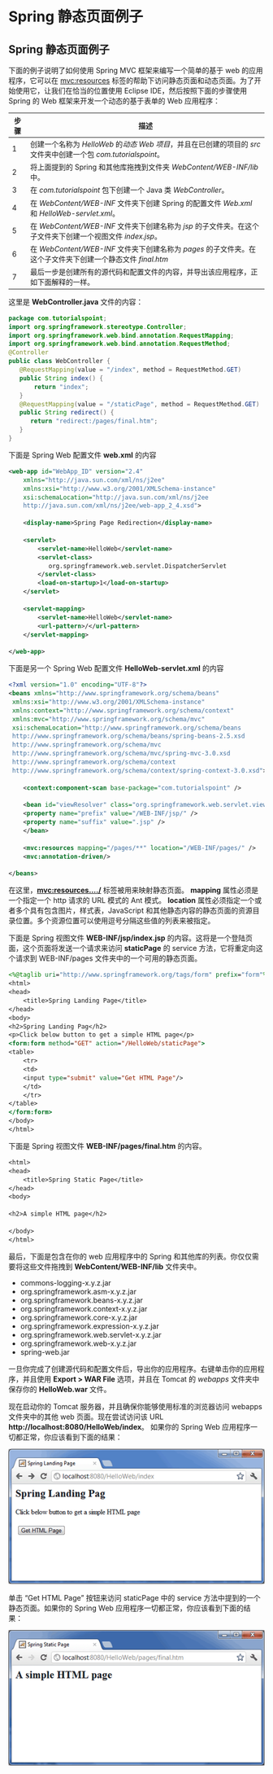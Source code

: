 # Spring 静态页面例子

## Spring 静态页面例子

下面的例子说明了如何使用 Spring MVC 框架来编写一个简单的基于 web 的应用程序，它可以在 <mvc:resources> 标签的帮助下访问静态页面和动态页面。为了开始使用它，让我们在恰当的位置使用 Eclipse IDE，然后按照下面的步骤使用 Spring 的 Web 框架来开发一个动态的基于表单的 Web 应用程序：

| 步骤 | 描述                                                         |
| ---- | ------------------------------------------------------------ |
| 1    | 创建一个名称为 *HelloWeb* 的*动态 Web 项目*，并且在已创建的项目的 *src* 文件夹中创建一个包 *com.tutorialspoint*。 |
| 2    | 将上面提到的 Spring 和其他库拖拽到文件夹 *WebContent/WEB-INF/lib* 中。 |
| 3    | 在 *com.tutorialspoint* 包下创建一个 Java 类 *WebController*。 |
| 4    | 在 *WebContent/WEB-INF* 文件夹下创建 Spring 的配置文件 *Web.xml* 和 *HelloWeb-servlet.xml*。 |
| 5    | 在 *WebContent/WEB-INF* 文件夹下创建名称为 *jsp* 的子文件夹。在这个子文件夹下创建一个视图文件 *index.jsp*。 |
| 6    | 在 *WebContent/WEB-INF* 文件夹下创建名称为 *pages* 的子文件夹。在这个子文件夹下创建一个静态文件 *final.htm* |
| 7    | 最后一步是创建所有的源代码和配置文件的内容，并导出该应用程序，正如下面解释的一样。 |

这里是 **WebController.java** 文件的内容：

```java
package com.tutorialspoint;
import org.springframework.stereotype.Controller;
import org.springframework.web.bind.annotation.RequestMapping;
import org.springframework.web.bind.annotation.RequestMethod;
@Controller
public class WebController {
   @RequestMapping(value = "/index", method = RequestMethod.GET)
   public String index() {
       return "index";
   }   
   @RequestMapping(value = "/staticPage", method = RequestMethod.GET)
   public String redirect() {     
      return "redirect:/pages/final.htm";
   }
}
```

下面是 Spring Web 配置文件 **web.xml** 的内容

```xml
<web-app id="WebApp_ID" version="2.4"
    xmlns="http://java.sun.com/xml/ns/j2ee" 
    xmlns:xsi="http://www.w3.org/2001/XMLSchema-instance"
    xsi:schemaLocation="http://java.sun.com/xml/ns/j2ee 
    http://java.sun.com/xml/ns/j2ee/web-app_2_4.xsd">

    <display-name>Spring Page Redirection</display-name>

    <servlet>
        <servlet-name>HelloWeb</servlet-name>
        <servlet-class>
           org.springframework.web.servlet.DispatcherServlet
        </servlet-class>
        <load-on-startup>1</load-on-startup>
    </servlet>

    <servlet-mapping>
        <servlet-name>HelloWeb</servlet-name>
        <url-pattern>/</url-pattern>
    </servlet-mapping>

</web-app>
```

下面是另一个 Spring Web 配置文件 **HelloWeb-servlet.xml** 的内容

```xml
<?xml version="1.0" encoding="UTF-8"?>
<beans xmlns="http://www.springframework.org/schema/beans"
 xmlns:xsi="http://www.w3.org/2001/XMLSchema-instance" 
 xmlns:context="http://www.springframework.org/schema/context"
 xmlns:mvc="http://www.springframework.org/schema/mvc"
 xsi:schemaLocation="http://www.springframework.org/schema/beans
 http://www.springframework.org/schema/beans/spring-beans-2.5.xsd
 http://www.springframework.org/schema/mvc
 http://www.springframework.org/schema/mvc/spring-mvc-3.0.xsd
 http://www.springframework.org/schema/context
 http://www.springframework.org/schema/context/spring-context-3.0.xsd">

    <context:component-scan base-package="com.tutorialspoint" />

    <bean id="viewResolver" class="org.springframework.web.servlet.view.InternalResourceViewResolver">
    <property name="prefix" value="/WEB-INF/jsp/" />
    <property name="suffix" value=".jsp" />
    </bean>

    <mvc:resources mapping="/pages/**" location="/WEB-INF/pages/" />
    <mvc:annotation-driven/>

</beans>
```

在这里，**<mvc:resources..../>** 标签被用来映射静态页面。 **mapping** 属性必须是一个指定一个 http 请求的 URL 模式的 Ant 模式。 **location** 属性必须指定一个或者多个具有包含图片，样式表，JavaScript 和其他静态内容的静态页面的资源目录位置。多个资源位置可以使用逗号分隔这些值的列表来被指定。

下面是 Spring 视图文件 **WEB-INF/jsp/index.jsp** 的内容。这将是一个登陆页面，这个页面将发送一个请求来访问 **staticPage** 的 service 方法，它将重定向这个请求到 WEB-INF/pages 文件夹中的一个可用的静态页面。

```jsp
<%@taglib uri="http://www.springframework.org/tags/form" prefix="form"%>
<html>
<head>
    <title>Spring Landing Page</title>
</head>
<body>
<h2>Spring Landing Pag</h2>
<p>Click below button to get a simple HTML page</p>
<form:form method="GET" action="/HelloWeb/staticPage">
<table>
    <tr>
    <td>
    <input type="submit" value="Get HTML Page"/>
    </td>
    </tr>
</table>  
</form:form>
</body>
</html>
```

下面是 Spring 视图文件 **WEB-INF/pages/final.htm** 的内容。

```jsp
<html>
<head>
    <title>Spring Static Page</title>
</head>
<body>

<h2>A simple HTML page</h2>

</body>
</html>
```

最后，下面是包含在你的 web 应用程序中的 Spring 和其他库的列表。你仅仅需要将这些文件拖拽到 **WebContent/WEB-INF/lib** 文件夹中。

- commons-logging-x.y.z.jar
- org.springframework.asm-x.y.z.jar
- org.springframework.beans-x.y.z.jar
- org.springframework.context-x.y.z.jar
- org.springframework.core-x.y.z.jar
- org.springframework.expression-x.y.z.jar
- org.springframework.web.servlet-x.y.z.jar
- org.springframework.web-x.y.z.jar
- spring-web.jar

一旦你完成了创建源代码和配置文件后，导出你的应用程序。右键单击你的应用程序，并且使用 **Export > WAR File** 选项，并且在 Tomcat 的 *webapps* 文件夹中保存你的 **HelloWeb.war** 文件。

现在启动你的 Tomcat 服务器，并且确保你能够使用标准的浏览器访问 webapps 文件夹中的其他 web 页面。现在尝试访问该 URL **http://localhost:8080/HelloWeb/index**。 如果你的 Spring Web 应用程序一切都正常，你应该看到下面的结果：

![img](../image/1.6.png)

单击 “Get HTML Page” 按钮来访问 staticPage 中的 service 方法中提到的一个静态页面。如果你的 Spring Web 应用程序一切都正常，你应该看到下面的结果：

![img](../image/1.7.png)